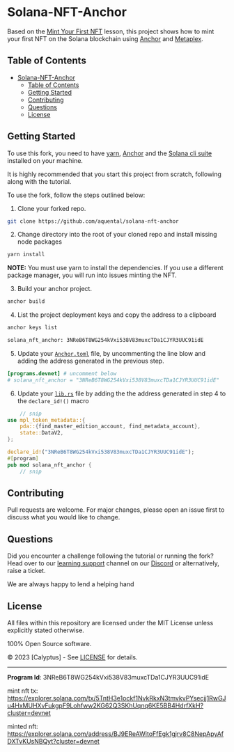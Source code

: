 # Solana-NFT-Anchor

Based on the [Mint Your First NFT](https://calyptus.co/lessons/mint-your-first-nft/) lesson, this project shows how to mint your first NFT on the Solana blockchain using [Anchor](https://www.anchor-lang.com/) and [Metaplex](https://www.anchor-lang.com/).

## Table of Contents

- [Solana-NFT-Anchor](#solana-nft-anchor)
  - [Table of Contents](#table-of-contents)
  - [Getting Started](#getting-started)
  - [Contributing](#contributing)
  - [Questions](#questions)
  - [License](#license)

## Getting Started

To use this fork, you need to have [yarn](https://yarnpkg.com/getting-started/install), [Anchor](https://www.anchor-lang.com/docs/installation) and the [Solana cli suite](https://solana.com/developers/guides/getstarted/setup-local-development) installed on your machine.

It is highly recommended that you start this project from scratch, following along with the tutorial.

To use the fork, follow the steps outlined below:

1. Clone your forked repo.

```bash
git clone https://github.com/aquental/solana-nft-anchor
```

2. Change directory into the root of your cloned repo and install missing node packages

```bash
yarn install
```

**NOTE:** You must use yarn to install the dependencies. If you use a different package manager, you will run into issues minting the NFT.

3. Build your anchor project.

```bash
anchor build
```

4. List the project deployment keys and copy the address to a clipboard

```bash
anchor keys list
```

```bash
solana_nft_anchor: 3NReB6T8WG254kVxi538V83muxcTDa1CJYR3UUC91idE
```

5. Update your [`Anchor.toml`](Anchor.toml) file, by uncommenting the line blow and adding the address generated in the previous step.

```toml
[programs.devnet] # uncomment below
# solana_nft_anchor = "3NReB6T8WG254kVxi538V83muxcTDa1CJYR3UUC91idE"
```

6. Update your [`lib.rs`](programs/solana-nft-anchor/src//lib.rs) file by adding the the address generated in step 4 to the `declare_id!()` macro

```rust
    // snip
use mpl_token_metadata::{
    pda::{find_master_edition_account, find_metadata_account},
    state::DataV2,
};

declare_id!("3NReB6T8WG254kVxi538V83muxcTDa1CJYR3UUC91idE");
#[program]
pub mod solana_nft_anchor {
    // snip
```

## Contributing

Pull requests are welcome. For major changes, please open an issue first to discuss what you would like to change.

## Questions

Did you encounter a challenge following the tutorial or running the fork?
Head over to our [learning support](https://discord.com/channels/1130457754826461216/1132978998155165806) channel on our [Discord](https://discord.gg/38KftAhW) or alternatively, raise a ticket.

We are always happy to lend a helping hand

## License

All files within this repository are licensed under the MIT License unless explicitly stated otherwise.

100% Open Source software.

© 2023 [Calyptus] - See [LICENSE](https://opensource.org/license/mit/) for details.

---

**Program Id**: 3NReB6T8WG254kVxi538V83muxcTDa1CJYR3UUC91idE

mint nft tx: https://explorer.solana.com/tx/5TntH3e1ockf1NvkRkxN3tmvkvPYsecjj1RwGJu4HxMUHXvFukgpF9Lohfww2KG62Q3SKhUqnq6KE5BB4HdrfXkH?cluster=devnet

minted nft: https://explorer.solana.com/address/BJ9EReAWitoFfEgk1gjrv8C8NepApyAfDXTvKUsNBQyt?cluster=devnet
